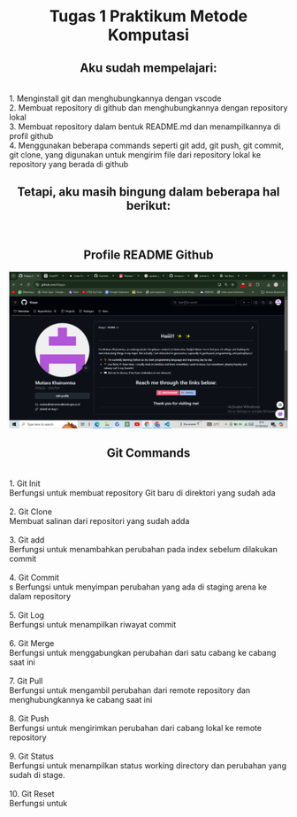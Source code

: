 <h1 align="center">Tugas 1 Praktikum Metode Komputasi</h1>
<h2 align="center">Aku sudah mempelajari: </h2>
<br>
1. Menginstall git dan menghubungkannya dengan vscode<br>
2. Membuat repository di github dan menghubungkannya dengan repository lokal<br>
3. Membuat repository dalam bentuk README.md dan menampilkannya di profil github <br>
4. Menggunakan beberapa commands seperti git add, git push, git commit, git clone, yang digunakan untuk mengirim file dari repository lokal ke repository yang berada di github <br>

<h2 align="center">Tetapi, aku masih bingung dalam beberapa hal berikut: </h2> <br>

<h2 align="center">Profile README Github</h2>
<img src= https://github.com/khayys/Tugas-1/blob/main/Github%20profile.png> <br>

<h2 align="center">Git Commands</h2> <br>
1. Git Init <br>
Berfungsi untuk membuat repository Git baru di direktori yang sudah ada <br>
<img src=  > <br>
2. Git Clone <br>
Membuat salinan dari repositori yang sudah adda <br>
<img src= > <br>
3. Git add <br>
Berfungsi untuk menambahkan perubahan pada index sebelum dilakukan commit<br>
<img src= > <br>
4. Git Commit <br>s
Berfungsi untuk menyimpan perubahan yang ada di staging arena ke dalam repository <br>
<img src= > <br>
5. Git Log <br>
Berfungsi untuk menampilkan riwayat commit <br>
<img src= > <br>
6. Git Merge <br>
Berfungsi untuk menggabungkan perubahan dari satu cabang ke cabang saat ini <br>
<img src= > <br>
7. Git Pull <br>
Berfungsi untuk mengambil perubahan dari remote repository dan menghubungkannya ke cabang saat ini <br>
<img src= > <br>
8. Git Push <br>
Berfungsi untuk mengirimkan perubahan dari cabang lokal ke remote repository <br>
<img src= > <br>
9. Git Status<br>
Berfungsi untuk menampilkan status working directory dan perubahan yang sudah di stage. <br>
<img src= > <br>
10. Git Reset <br>
Berfungsi untuk 

